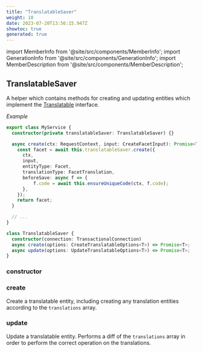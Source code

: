 ```yaml
---
title: "TranslatableSaver"
weight: 10
date: 2023-07-20T13:56:15.947Z
showtoc: true
generated: true
---
```

<!-- This file was generated from the Vendure source. Do not modify. Instead, re-run the "docs:build" script -->
import MemberInfo from '@site/src/components/MemberInfo';
import GenerationInfo from '@site/src/components/GenerationInfo';
import MemberDescription from '@site/src/components/MemberDescription';


## TranslatableSaver

<GenerationInfo sourceFile="packages/core/src/service/helpers/translatable-saver/translatable-saver.ts" sourceLine="57" packageName="@vendure/core" />

A helper which contains methods for creating and updating entities which implement the <a href='/typescript-api/entities/interfaces#translatable'>Translatable</a> interface.

*Example*

```TypeScript
export class MyService {
  constructor(private translatableSaver: TranslatableSaver) {}

  async create(ctx: RequestContext, input: CreateFacetInput): Promise<Translated<Facet>> {
    const facet = await this.translatableSaver.create({
      ctx,
      input,
      entityType: Facet,
      translationType: FacetTranslation,
      beforeSave: async f => {
          f.code = await this.ensureUniqueCode(ctx, f.code);
      },
    });
    return facet;
  }

  // ...
}
```

```ts title="Signature"
class TranslatableSaver {
  constructor(connection: TransactionalConnection)
  async create(options: CreateTranslatableOptions<T>) => Promise<T>;
  async update(options: UpdateTranslatableOptions<T>) => Promise<T>;
}
```

### constructor

<MemberInfo kind="method" type="(connection: <a href='/typescript-api/data-access/transactional-connection#transactionalconnection'>TransactionalConnection</a>) => TranslatableSaver"   />


### create

<MemberInfo kind="method" type="(options: CreateTranslatableOptions&#60;T&#62;) => Promise&#60;T&#62;"   />

Create a translatable entity, including creating any translation entities according
to the `translations` array.
### update

<MemberInfo kind="method" type="(options: UpdateTranslatableOptions&#60;T&#62;) => Promise&#60;T&#62;"   />

Update a translatable entity. Performs a diff of the `translations` array in order to
perform the correct operation on the translations.
